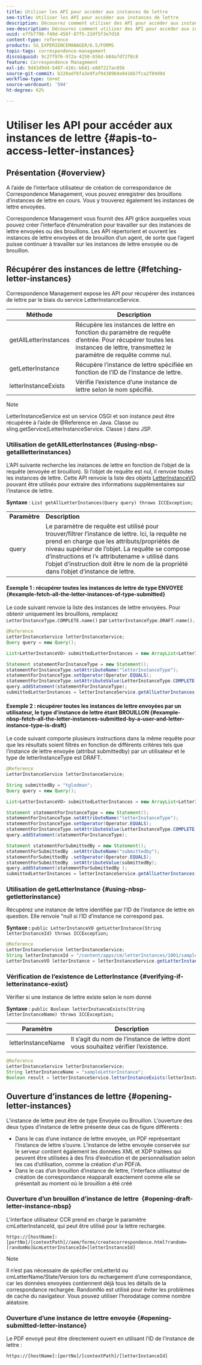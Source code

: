 ```yaml
---
title: Utiliser les API pour accéder aux instances de lettre
seo-title: Utiliser les API pour accéder aux instances de lettre
description: Découvrez comment utiliser des API pour accéder aux instances de lettre.
seo-description: Découvrez comment utiliser des API pour accéder aux instances de lettre.
uuid: e7fb7798-f49d-458f-87f5-22df5f3e7d10
content-type: reference
products: SG_EXPERIENCEMANAGER/6.5/FORMS
topic-tags: correspondence-management
discoiquuid: 9c27f976-972a-4250-b56d-b84a7d72f8c8
feature: Correspondence Management
exl-id: 9d43d9d4-5487-416c-b641-e807227ac056
source-git-commit: b220adf6fa3e9faf94389b9a9416b7fca2f89d9d
workflow-type: tm+mt
source-wordcount: '594'
ht-degree: 62%

---
```


# Utiliser les API pour accéder aux instances de lettre {#apis-to-access-letter-instances}

## Présentation {#overview}

A l’aide de l’interface utilisateur de création de correspondance de Correspondence Management, vous pouvez enregistrer des brouillons d’instances de lettre en cours. Vous y trouverez également les instances de lettre envoyées.

Correspondence Management vous fournit des API grâce auxquelles vous pouvez créer l’interface d’énumération pour travailler sur des instances de lettre envoyées ou des brouillons. Les API répertorient et ouvrent les instances de lettre envoyées et de brouillon d’un agent, de sorte que l’agent puisse continuer à travailler sur les instances de lettre envoyée ou de brouillon.

## Récupérer des instances de lettre {#fetching-letter-instances}

Correspondence Management expose les API pour récupérer des instances de lettre par le biais du service LetterInstanceService.

| Méthode | Description |
|--- |--- |
| getAllLetterInstances | Récupère les instances de lettre en fonction du paramètre de requête d’entrée. Pour récupérer toutes les instances de lettre, transmettez le paramètre de requête comme nul. |
| getLetterInstance | Récupère l’instance de lettre spécifiée en fonction de l’ID de l’instance de lettre. |
| letterInstanceExists | Vérifie l’existence d’une instance de lettre selon le nom spécifié. |

>[!NOTE]
>
>LetterInstanceService est un service OSGI et son instance peut être récupérée à l’aide de @Reference en Java.
>Classe ou sling.getService(LetterInstanceService. Classe ) dans JSP.

### Utilisation de getAllLetterInstances {#using-nbsp-getallletterinstances}

L’API suivante recherche les instances de lettre en fonction de l’objet de la requête (envoyée et brouillon). Si l’objet de requête est nul, il renvoie toutes les instances de lettre. Cette API renvoie la liste des objets [LetterInstanceVO](https://helpx.adobe.com/experience-manager/6-2/forms/javadocs/com/adobe/icc/dbforms/obj/LetterInstanceVO.html) pouvant être utilisés pour extraire des informations supplémentaires sur l’instance de lettre.

**Syntaxe** :  `List getAllLetterInstances(Query query) throws ICCException;`

<table>
 <tbody>
  <tr>
   <td><strong>Paramètre</strong></td>
   <td><strong>Description</strong></td>
  </tr>
  <tr>
   <td>query</td>
   <td>Le paramètre de requête est utilisé pour trouver/filtrer l’instance de lettre. Ici, la requête ne prend en charge que les attributs/propriétés de niveau supérieur de l’objet. La requête se compose d’instructions et l’« attributename » utilisé dans l’objet d’instruction doit être le nom de la propriété dans l’objet d’instance de lettre.<br /> </td>
  </tr>
 </tbody>
</table>

#### Exemple 1 : récupérer toutes les instances de lettre de type ENVOYEE {#example-fetch-all-the-letter-instances-of-type-submitted}

Le code suivant renvoie la liste des instances de lettre envoyées. Pour obtenir uniquement les brouillons, remplacez `LetterInstanceType.COMPLETE.name()` par `LetterInstanceType.DRAFT.name().`

```java
@Reference
LetterInstanceService letterInstanceService;
Query query = new Query();

List<LetterInstanceVO> submittedLetterInstances = new ArrayList<LetterInstanceVO>();

Statement statementForInstanceType = new Statement();
statementForInstanceType.setAttributeName("letterInstanceType");
statementForInstanceType.setOperator(Operator.EQUALS);
statementForInstanceType.setAttributeValue(LetterInstanceType.COMPLETE.name());
query.addStatement(statementForInstanceType);
submittedLetterInstances = letterInstanceService.getAllLetterInstances(query);
```

#### Exemple 2 : récupérer toutes les instances de lettre envoyées par un utilisateur, le type d’instance de lettre étant BROUILLON {#example-nbsp-fetch-all-the-letter-instances-submitted-by-a-user-and-letter-instance-type-is-draft}

Le code suivant comporte plusieurs instructions dans la même requête pour que les résultats soient filtrés en fonction de différents critères tels que l’instance de lettre envoyée (attribut submittedby) par un utilisateur et le type de letterInstanceType est DRAFT.

```java
@Reference
LetterInstanceService letterInstanceService;

String submittedBy = "tglodman";
Query query = new Query();

List<LetterInstanceVO> submittedLetterInstances = new ArrayList<LetterInstanceVO>();

Statement statementForInstanceType = new Statement();
statementForInstanceType.setAttributeName("letterInstanceType");
statementForInstanceType.setOperator(Operator.EQUALS);
statementForInstanceType.setAttributeValue(LetterInstanceType.COMPLETE.name());
query.addStatement(statementForInstanceType);

Statement statementForSubmittedBy = new Statement();
statementForSubmittedBy .setAttributeName("submittedby");
statementForSubmittedBy .setOperator(Operator.EQUALS);
statementForSubmittedBy .setAttributeValue(submittedBy);
query.addStatement(statementForSubmittedBy );
submittedLetterInstances = letterInstanceService.getAllLetterInstances(query);
```

### Utilisation de getLetterInstance {#using-nbsp-getletterinstance}

Récupérez une instance de lettre identifiée par l’ID de l’instance de lettre en question. Elle renvoie &quot;null si l’ID d’instance ne correspond pas.

**Syntaxe :** `public LetterInstanceVO getLetterInstance(String letterInstanceId) throws ICCException;`

```java
@Reference
LetterInstanceService letterInstanceService;
String letterInstanceId = "/content/apps/cm/letterInstances/1001/sampleLetterInstance";
LetterInstanceVO letterInstance = letterInstanceService.getLetterInstance(letterInstanceId );
```

### Vérification de l’existence de LetterInstance {#verifying-if-letterinstance-exist}

Vérifier si une instance de lettre existe selon le nom donné

**Syntaxe** :  `public Boolean letterInstanceExists(String letterInstanceName) throws ICCException;`

| **Paramètre** | **Description** |
|---|---|
| letterInstanceName | Il s’agit du nom de l’instance de lettre dont vous souhaitez vérifier l’existence. |

```java
@Reference
LetterInstanceService letterInstanceService;
String letterInstanceName = "sampleLetterInstance";
Boolean result = letterInstanceService.letterInstanceExists(letterInstanceName );
```

## Ouverture d’instances de lettre  {#opening-letter-instances}

L’instance de lettre peut être de type Envoyée ou Brouillon. L’ouverture des deux types d’instance de lettre présente deux cas de figure différents :

* Dans le cas d’une instance de lettre envoyée, un PDF représentant l’instance de lettre s’ouvre. L’instance de lettre envoyée conservée sur le serveur contient également les données XML et XDP traitées qui peuvent être utilisées à des fins d’exécution et de personnalisation selon les cas d’utilisation, comme la création d’un PDF/A.
* Dans le cas d’un brouillon d’instance de lettre, l’interface utilisateur de création de correspondance réapparaît exactement comme elle se présentait au moment où le brouillon a été créé

### Ouverture d’un brouillon d’instance de lettre  {#opening-draft-letter-instance-nbsp}

L’interface utilisateur CCR prend en charge le paramètre cmLetterInstanceId, qui peut être utilisé pour la lettre rechargée.

`https://[hostName]:[portNo]/[contextPath]//aem/forms/createcorrespondence.html?random=[randomNo]&cmLetterInstanceId=[letterInstanceId]`

>[!NOTE]
>
>Il n’est pas nécessaire de spécifier cmLetterId ou cmLetterName/State/Version lors du rechargement d’une correspondance, car les données envoyées contiennent déjà tous les détails de la correspondance rechargée. RandomNo est utilisé pour éviter les problèmes de cache du navigateur. Vous pouvez utiliser l’horodatage comme nombre aléatoire.

### Ouverture d’une instance de lettre envoyée {#opening-submitted-letter-instance}

Le PDF envoyé peut être directement ouvert en utilisant l’ID de l’instance de lettre :

`https://[hostName]:[portNo]/[contextPath]/[letterInstanceId]`
